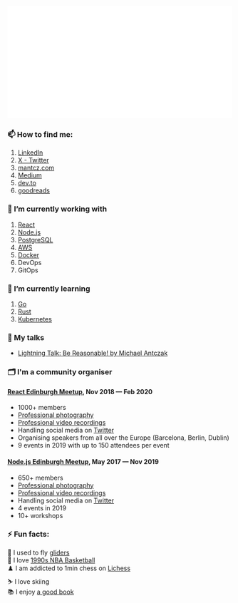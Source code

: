 ![Welcome](welcome.svg)

### 📫 How to find me:

1. [LinkedIn](https://www.linkedin.com/in/mantcz/)
2. [X - Twitter](https://twitter.com/_mantcz)
3. [mantcz.com](https://www.mantcz.com/)
4. [Medium](https://medium.com/@mantcz)
5. [dev.to](https://dev.to/mantcz)
6. [goodreads](https://goodreads.com/mantcz)

### 🔭 I’m currently working with

1. [React](https://react.dev/)
2. [Node.js](https://nodejs.org/en)
3. [PostgreSQL](https://www.postgresql.org/)
4. [AWS](https://aws.amazon.com/)
5. [Docker](https://www.docker.com/)
6. DevOps
7. GitOps

### 🌱 I’m currently learning

1. [Go](https://go.dev/)
2. [Rust](https://www.rust-lang.org/)
3. [Kubernetes](https://kubernetes.io/)

### 🎤 My talks

- [Lightning Talk: Be Reasonable! by Michael Antczak
  ](https://www.youtube.com/watch?v=2PxVeQ1KGf4)

### 🗂️ I'm a community organiser

#### [React Edinburgh Meetup](https://www.meetup.com/react-edinburgh/), Nov 2018 — Feb 2020

- 1000+ members
- [Professional photography](https://www.meetup.com/react-edinburgh/photos/)
- [Professional video recordings](https://www.youtube.com/@reactedinburgh4262)
- Handling social media on [Twitter](https://twitter.com/ReactEdinburgh)
- Organising speakers from all over the Europe (Barcelona, Berlin, Dublin)
- 9 events in 2019 with up to 150 attendees per event

#### [Node.js Edinburgh Meetup](https://www.meetup.com/nodejs-edinburgh/), May 2017 — Nov 2019

- 650+ members
- [Professional photography](https://www.meetup.com/nodejs-edinburgh/photos/29769817/)
- [Professional video recordings](https://www.youtube.com/@nodejsedinburgh9419)
- Handling social media on [Twitter](https://twitter.com/NodejsEdinburgh)
- 4 events in 2019
- 10+ workshops

### ⚡ Fun facts:

🛫 I used to fly [gliders](https://youtu.be/VHpUfRXmRXE?si=5C-w7FuAtpqilBjJ&t=248)\
🏀 I love [1990s NBA Basketball](https://www.youtube.com/watch?v=E7mMhPNpSiM)\
♟️ I am addicted to 1min chess on [Lichess](https://lichess.org/)\
⛷️ I love skiing\
📚 I enjoy [a good book](https://goodreads.com/mantcz)

<!--
**mantcz/mantcz** is a ✨ _special_ ✨ repository because its `README.md` (this file) appears on your GitHub profile.

Here are some ideas to get you started:



- 👯 I’m looking to collaborate on ...
- 🤔 I’m looking for help with ...
- 💬 Ask me about ...
- 📫 How to reach me: ...
- 😄 Pronouns: ...
- ⚡ Fun fact: ...
-->
